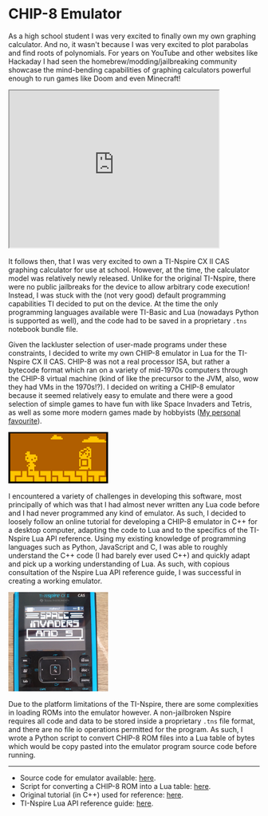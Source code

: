 # CHIP-8 Emulator

As a high school student I was very excited to finally own my own graphing calculator. And no, it wasn't because I was very excited to plot parabolas and find roots of polynomials. For years on YouTube and other websites like Hackaday I had seen the homebrew/modding/jailbreaking community showcase the mind-bending capabilities of graphing calculators powerful enough to run games like Doom and even Minecraft!

<iframe width="420" height="315"
src="https://www.youtube.com/embed/JHc9jsIxkFM">
</iframe>

It follows then, that I was very excited to own a TI-Nspire CX II CAS graphing calculator for use at school. However, at the time, the calculator model was relatively newly released. Unlike for the original TI-Nspire, there were no public jailbreaks for the device to allow arbitrary code execution! Instead, I was stuck with the (not very good) default programming capabilities TI decided to put on the device. At the time the only programming languages available were TI-Basic and Lua (nowadays Python is supported as well), and the code had to be saved in a proprietary `.tns` notebook bundle file.

Given the lackluster selection of user-made programs under these constraints, I decided to write my own CHIP-8 emulator in Lua for the TI-Nspire CX II CAS. CHIP-8 was not a real processor ISA, but rather a bytecode format which ran on a variety of mid-1970s computers through the CHIP-8 virtual machine (kind of like the precursor to the JVM, also, wow they had VMs in the 1970s!?). I decided on writing a CHIP-8 emulator because it seemed relatively easy to emulate and there were a good selection of simple games to have fun with like Space Invaders and Tetris, as well as some more modern games made by hobbyists ([My personal favourite](https://johnearnest.github.io/chip8Archive/play.html?p=slipperyslope)).

<img src="../img/octochip8.gif" alt="Cool CHIP-8 animation" width="200"/>

I encountered a variety of challenges in developing this software, most principally of which was that I had almost never written any Lua code before and I had never programmed any kind of emulator. As such, I decided to loosely follow an online tutorial for developing a CHIP-8 emulator in C++ for a desktop computer, adapting the code to Lua and to the specifics of the TI-Nspire Lua API reference. Using my existing knowledge of programming languages such as Python, JavaScript and C, I was able to roughly understand the C++ code (I had barely ever used C++) and quickly adapt and pick up a working understanding of Lua. As such, with copious consultation of the Nspire Lua API reference guide, I was successful in creating a working emulator.

<img src="../img/chip8.png" alt="Working CHIP-8 emulator on my calculator" width="200"/>

Due to the platform limitations of the TI-Nspire, there are some complexities in loading ROMs into the emulator however. A non-jailbroken Nspire requires all code and data to be stored inside a proprietary `.tns` file format, and there are no file io operations permitted for the program. As such, I wrote a Python script to convert CHIP-8 ROM files into a Lua table of bytes which would be copy pasted into the emulator program source code before running.

---

- Source code for emulator available: [here](https://github.com/edward70/codearchive/blob/main/nextchip.lua).
- Script for converting a CHIP-8 ROM into a Lua table: [here](https://github.com/edward70/codearchive/blob/main/chip2int.py).
- Original tutorial (in C++) used for reference: [here](www.multigesture.net/articles/how-to-write-an-emulator-chip-8-interpreter/).
- TI-Nspire Lua API reference guide: [here](https://education.ti.com/en/guidebook/details/en/59108CCE54484B76AF68879C217D47B2/ti-nspire_scripting-api-guide).